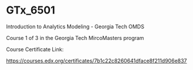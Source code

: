 # GTx_6501
Introduction to Analytics Modeling - Georgia Tech OMDS

Course 1 of 3 in the Georgia Tech MircoMasters program

Course Certificate Link:

https://courses.edx.org/certificates/7b1c22c8260641dface8f211d906e837
